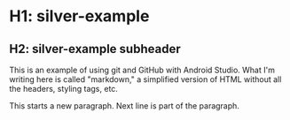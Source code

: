 # H1: silver-example
## H2: silver-example subheader

This is an example of using git and GitHub with 
Android Studio. What I'm writing here is called
"markdown," a simplified version of HTML without
all the headers, styling tags, etc.

This starts a new paragraph.
Next line is part of the paragraph.
